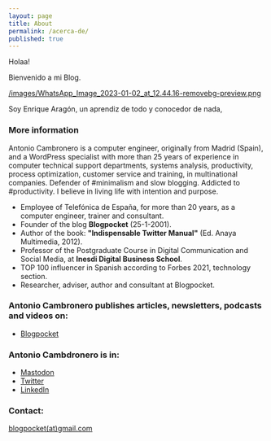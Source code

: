```yaml
---
layout: page
title: About
permalink: /acerca-de/
published: true
---
```


Holaa! 

Bienvenido a mi Blog. 

[/images/WhatsApp_Image_2023-01-02_at_12.44.16-removebg-preview.png
](https://github.com/enriquearagon5/enriquearagon5.github.io/blob/master/images/WhatsApp_Image_2023-01-02_at_12.44.16-removebg-preview.png)

Soy Enrique Aragón, un aprendiz de todo y conocedor de nada, 
### More information

Antonio Cambronero is a computer engineer, originally from Madrid (Spain), and a WordPress specialist with more than 25 years of experience in computer technical support departments, systems analysis, productivity, process optimization, customer service and training, in multinational companies. Defender of #minimalism and slow blogging. Addicted to #productivity. I believe in living life with intention and purpose.

- Employee of Telefónica de España, for more than 20 years, as a computer engineer, trainer and consultant.
- Founder of the blog **Blogpocket** (25-1-2001).
- Author of the book: **"Indispensable Twitter Manual"** (Ed. Anaya Multimedia, 2012).
- Professor of the Postgraduate Course in Digital Communication and Social Media, at **Inesdi Digital Business School**.
- TOP 100 influencer in Spanish according to Forbes 2021, technology section.
- Researcher, adviser, author and consultant at Blogpocket.

### Antonio Cambronero publishes articles, newsletters, podcasts and videos on:

- [Blogpocket](https://www.blogpocket.com)

### Antonio Cambdronero is in:

- [Mastodon](https://federate.social/@blogpocket)
- [Twitter](https://www.twitter.com/blogpocket)
- [LinkedIn](https://www.linkedin.com/in/antoniocambronero/)

### Contact:

[blogpocket(at)gmail.com](mailto:blogpocket@gmail.com)
